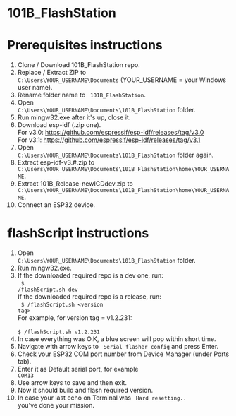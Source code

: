 # 101B_FlashStation

# Prerequisites instructions
1. Clone / Download 101B_FlashStation repo.
2. Replace / Extract ZIP to <code> C:\Users\YOUR_USERNAME\Documents</code> (YOUR_USERNAME = your Windows user name).
3. Rename folder name to <code> 101B_FlashStation</code>.
4. Open <code> C:\Users\YOUR_USERNAME\Documents\101B_FlashStation</code> folder.
5. Run mingw32.exe after it's up, close it.
6. Download esp-idf (.zip one).<br/>For v3.0: https://github.com/espressif/esp-idf/releases/tag/v3.0 <br/>For v3.1: https://github.com/espressif/esp-idf/releases/tag/v3.1
7. Open <code> C:\Users\YOUR_USERNAME\Documents\101B_FlashStation</code> folder again.
8. Extract esp-idf-v3.#.zip to <code> C:\Users\YOUR_USERNAME\Documents\101B_FlashStation\home\YOUR_USERNAME</code>.
9. Extract 101B_Release-newICDdev.zip to <code> C:\Users\YOUR_USERNAME\Documents\101B_FlashStation\home\YOUR_USERNAME</code>.
10. Connect an ESP32 device. <br/>

# flashScript instructions
1. Open <code> C:\Users\YOUR_USERNAME\Documents\101B_FlashStation</code> folder.
2. Run mingw32.exe.
3. If the downloaded required repo is a dev one, run:<br/>
 <code> $ /flashScript.sh dev</code><br/>
   If the downloaded required repo is a release, run:<br/>
 <code> $ /flashScript.sh \<version tag></code><br/>
   For example, for version tag = v1.2.231:<br/> 
 <code> $ /flashScript.sh v1.2.231</code><br/>
4. In case everything was O.K, a blue screen will pop within short time.<br/>
5. Navigate with arrow keys to <code> Serial flasher config</code> and press Enter.
6. Check your ESP32 COM port number from Device Manager (under Ports tab).
7. Enter it as Default serial port, for example <code> COM13</code>
8. Use arrow keys to save and then exit.
9. Now it should build and flash required version.
10. In case your last echo on Terminal was <code> Hard resetting.. </code> you've done your mission.
 
